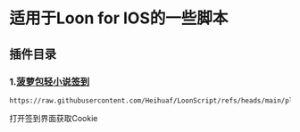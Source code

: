 # 适用于Loon for IOS的一些脚本

## 插件目录
### 1.[菠萝包轻小说签到](https://github.com/Heihuaf/LoonScript/tree/main/js "菠萝包轻小说签到")
```url
https://raw.githubusercontent.com/Heihuaf/LoonScript/refs/heads/main/plugin/sfacg.plugin
```
打开签到界面获取Cookie

